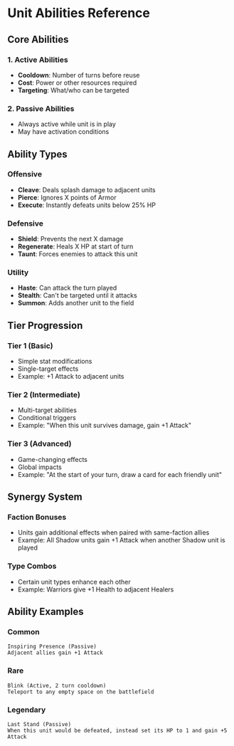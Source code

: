 # Unit Abilities Reference

## Core Abilities

### 1. Active Abilities

- **Cooldown**: Number of turns before reuse
- **Cost**: Power or other resources required
- **Targeting**: What/who can be targeted

### 2. Passive Abilities

- Always active while unit is in play
- May have activation conditions

## Ability Types

### Offensive

- **Cleave**: Deals splash damage to adjacent units
- **Pierce**: Ignores X points of Armor
- **Execute**: Instantly defeats units below 25% HP

### Defensive

- **Shield**: Prevents the next X damage
- **Regenerate**: Heals X HP at start of turn
- **Taunt**: Forces enemies to attack this unit

### Utility

- **Haste**: Can attack the turn played
- **Stealth**: Can't be targeted until it attacks
- **Summon**: Adds another unit to the field

## Tier Progression

### Tier 1 (Basic)

- Simple stat modifications
- Single-target effects
- Example: +1 Attack to adjacent units

### Tier 2 (Intermediate)

- Multi-target abilities
- Conditional triggers
- Example: "When this unit survives damage, gain +1 Attack"

### Tier 3 (Advanced)

- Game-changing effects
- Global impacts
- Example: "At the start of your turn, draw a card for each friendly unit"

## Synergy System

### Faction Bonuses

- Units gain additional effects when paired with same-faction allies
- Example: All Shadow units gain +1 Attack when another Shadow unit is played

### Type Combos

- Certain unit types enhance each other
- Example: Warriors give +1 Health to adjacent Healers

## Ability Examples

### Common

```text
Inspiring Presence (Passive)
Adjacent allies gain +1 Attack
```

### Rare

```text
Blink (Active, 2 turn cooldown)
Teleport to any empty space on the battlefield
```

### Legendary

```text
Last Stand (Passive)
When this unit would be defeated, instead set its HP to 1 and gain +5 Attack
```
